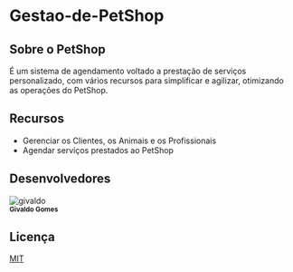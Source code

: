# Gestao-de-PetShop
<p align="center">
  <a href="https://github.com/implementacaoteste/TEC.2022.1.105.Gestao-de-PetShop">
   </a>
</p>

## Sobre o PetShop

É um sistema de agendamento voltado a prestação de serviços personalizado, com vários recursos para simplificar e agilizar, otimizando as operações do PetShop.

## Recursos

- Gerenciar os Clientes, os Animais e os Profissionais
- Agendar serviços prestados ao PetShop

## Desenvolvedores
<!-- ALL-CONTRIBUTORS-LIST:START - Do not remove or modify this section -->
<!-- prettier-ignore -->
![givaldo](https://github.com/implementacaoteste/TEC.2022.1.105.Gestao-de-PetShop/assets/101278555/06abd60c-4786-4189-b2a8-39d82b1a49b6)<br /><sub><b>Givaldo Gomes</b>
<!-- ALL-CONTRIBUTORS-LIST:END -->

## Licença

[MIT](https://choosealicense.com/licenses/mit/)
